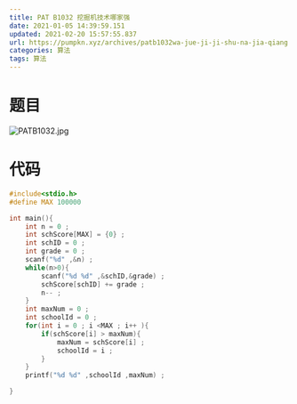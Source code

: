 ```yaml
---
title: PAT B1032 挖掘机技术哪家强
date: 2021-01-05 14:39:59.151
updated: 2021-02-20 15:57:55.837
url: https://pumpkn.xyz/archives/patb1032wa-jue-ji-ji-shu-na-jia-qiang
categories: 算法
tags: 算法
---
```


# 题目
![PATB1032.jpg](https://pumpkn.xyz/upload/2021/02/PATB1032-99328441053c47bcadd5e6be9a04b566.jpg)
# 代码

```c++
#include<stdio.h>
#define MAX 100000

int main(){
    int n = 0 ;
    int schScore[MAX] = {0} ;
    int schID = 0 ;
    int grade = 0 ;
    scanf("%d" ,&n) ;
    while(n>0){
        scanf("%d %d" ,&schID,&grade) ;
        schScore[schID] += grade ;
        n-- ;
    }
    int maxNum = 0 ;
    int schoolId = 0 ;
    for(int i = 0 ; i <MAX ; i++ ){
        if(schScore[i] > maxNum){
            maxNum = schScore[i] ;
            schoolId = i ;
        }
    }
    printf("%d %d" ,schoolId ,maxNum) ;

}
```